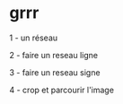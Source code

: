 # grrr


1 - un réseau

2 - faire un reseau ligne

3 - faire un reseau signe

4 - crop et parcourir l'image







